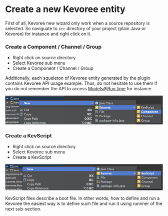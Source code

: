 # Create a new Kevoree entity

First of all, Kevoree new wizard only work when a source repository is selected.
So naviguate to `src` directory of your project (plain Java or Kevoree) for instance and right click on it.

### Create a Component / Channel / Group

* Right click on source directory
* Select Kevoree sub menu
* Create a Component / Channel / Group

Additionally, each squeleton of Kevoree entity generated by the plugin contains Kevoree API usage example. Thus, do not hesitate to use them if you do not remember the API to access Models@Run.time for instance.

![CreateNew](CreateEntity.png)

### Create a KevScript

* Right click on source directory
* Select Kevoree sub menu
* Create a KevScript

![CreateNew](CreateKevScript.png)

KevScript files describe a boot file. In other words, how to define and run a Kevoree the easiest way is to define such file and run it using runnner of the next sub-section.
